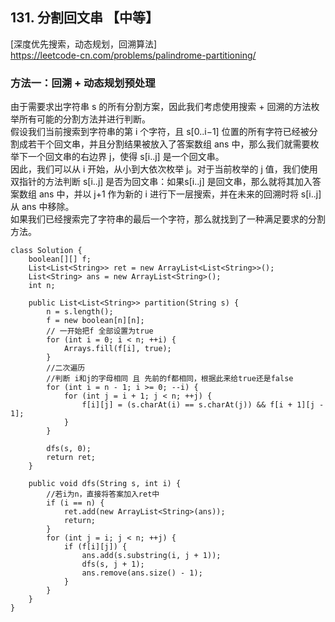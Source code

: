 ## 131. 分割回文串 【中等】      
[深度优先搜索，动态规划，回溯算法]     
https://leetcode-cn.com/problems/palindrome-partitioning/   

### 方法一：回溯 + 动态规划预处理     
由于需要求出字符串 s 的所有分割方案，因此我们考虑使用搜索 + 回溯的方法枚举所有可能的分割方法并进行判断。       
假设我们当前搜索到字符串的第 i 个字符，且 s[0..i−1] 位置的所有字符已经被分割成若干个回文串，并且分割结果被放入了答案数组 ans 中，那么我们就需要枚举下一个回文串的右边界 j，使得 s[i..j] 是一个回文串。      
因此，我们可以从 i 开始，从小到大依次枚举 j。对于当前枚举的 j 值，我们使用双指针的方法判断 s[i..j] 是否为回文串：如果s[i..j] 是回文串，那么就将其加入答案数组 ans 中，并以 j+1 作为新的 i 进行下一层搜索，并在未来的回溯时将 s[i..j] 从 ans 中移除。      
如果我们已经搜索完了字符串的最后一个字符，那么就找到了一种满足要求的分割方法。     
```
class Solution {
    boolean[][] f;
    List<List<String>> ret = new ArrayList<List<String>>();
    List<String> ans = new ArrayList<String>();
    int n;

    public List<List<String>> partition(String s) {
        n = s.length();
        f = new boolean[n][n];
        // 一开始把f 全部设置为true
        for (int i = 0; i < n; ++i) {
            Arrays.fill(f[i], true);
        }
        //二次遍历
        //判断 i和j的字母相同 且 先前的f都相同，根据此来给true还是false
        for (int i = n - 1; i >= 0; --i) {
            for (int j = i + 1; j < n; ++j) {
                f[i][j] = (s.charAt(i) == s.charAt(j)) && f[i + 1][j - 1];
            }
        }

        dfs(s, 0);
        return ret;
    }

    public void dfs(String s, int i) {
        //若i为n，直接将答案加入ret中
        if (i == n) {
            ret.add(new ArrayList<String>(ans));
            return;
        }
        for (int j = i; j < n; ++j) {
            if (f[i][j]) {
                ans.add(s.substring(i, j + 1));
                dfs(s, j + 1);
                ans.remove(ans.size() - 1);
            }
        }
    }
}
```

